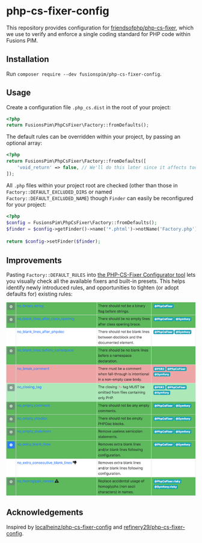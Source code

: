 # php-cs-fixer-config

This repository provides configuration for [friendsofphp/php-cs-fixer](http://github.com/FriendsOfPHP/PHP-CS-Fixer), which we use to verify and enforce a single coding standard for PHP code within Fusions PIM.

## Installation

Run `composer require --dev fusionspim/php-cs-fixer-config`.

## Usage

Create a configuration file `.php_cs.dist` in the root of your project:

```php
<?php
return FusionsPim\PhpCsFixer\Factory::fromDefaults();
```

The default rules can be overridden within your project, by passing an optional array:

```php
<?php
return FusionsPim\PhpCsFixer\Factory::fromDefaults([
    'void_return' => false, // We'll do this later since it affects too many closures right now
]);
```

All `.php` files within your project root are checked (other than those in `Factory::DEFAULT_EXCLUDED_DIRS` or named `Factory::DEFAULT_EXCLUDED_NAME`) though `Finder` can easily be reconfigured for your project:

```php
<?php
$config = FusionsPim\PhpCsFixer\Factory::fromDefaults();
$finder = $config->getFinder()->name('*.phtml')->notName('Factory.php');

return $config->setFinder($finder);
```

## Improvements

Pasting `Factory::DEFAULT_RULES` into [the PHP-CS-Fixer Configurator tool](https://mlocati.github.io/php-cs-fixer-configurator) lets you visually check all the available fixers and built-in presets. This helps identify newly introduced rules, and opportunities to tighten (or adopt defaults for) existing rules: 

[![PHP-CS-Fixer Configurator](configurator.png)](https://mlocati.github.io/php-cs-fixer-configurator)

## Acknowledgements

Inspired by [localheinz/php-cs-fixer-config](https://github.com/localheinz/php-cs-fixer-config) and [refinery29/php-cs-fixer-config](https://github.com/refinery29/php-cs-fixer-config).
